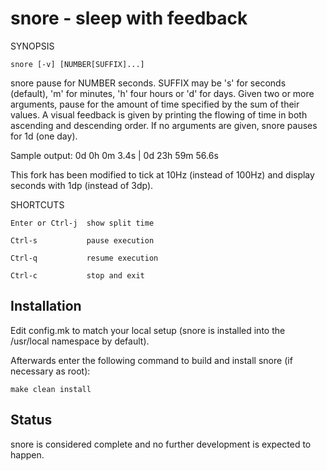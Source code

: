 snore - sleep with feedback
===========================

SYNOPSIS

    snore [-v] [NUMBER[SUFFIX]...]

snore pause for NUMBER seconds. SUFFIX may be 's' for seconds (default), 'm'
for minutes, 'h' four hours or 'd' for days. Given two or more arguments, pause
for the amount of time specified by the sum of their values. A visual feedback
is given by printing the flowing of time in both ascending and descending
order. If no arguments are given, snore pauses for 1d (one day).

Sample output:
    0d 0h 0m 3.4s | 0d 23h 59m 56.6s

This fork has been modified to tick at 10Hz (instead of 100Hz) and display
seconds with 1dp (instead of 3dp).

SHORTCUTS

    Enter or Ctrl-j  show split time

    Ctrl-s           pause execution

    Ctrl-q           resume execution

    Ctrl-c           stop and exit


Installation
------------
Edit config.mk to match your local setup (snore is installed into the
/usr/local namespace by default).

Afterwards enter the following command to build and install snore (if
necessary as root):

    make clean install

Status
------
snore is considered complete and no further development is expected to happen.
